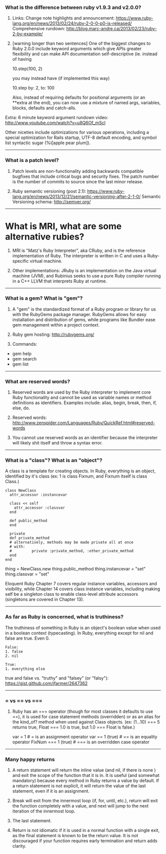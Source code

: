 ### What is the difference between ruby v1.9.3 and v2.0.0?

1. Links:
   Change note highlights and announcement: https://www.ruby-lang.org/en/news/2013/02/24/ruby-2-0-0-p0-is-released/
   Comprehensive rundown: http://blog.marc-andre.ca/2013/02/23/ruby-2-by-example/

2. [warning longer than two sentences] One of the biggest changes to Ruby 2.0.0 include keyword arguments which give APIs greater flexibility and can make API documentation self-descriptive (ie. instead of having 

    10.step(100, 2) 

   you may instead have (if implemented this way)

    10.step by: 2, to: 100

   Also, instead of requiring defaults for positional arguments (or an **extra at the end), you can now use a mixture of named args, variables, blocks, defaults and catch-alls.

Extra: 6 minute keyword argument rundown video: http://www.youtube.com/watch?v=u8Q6Of_mScI

Other niceties include optimizations for various operations, including a special optimization for Rails startup, UTF-8 default encoding, and symbol list syntactic sugar (%i[apple pear plum]).

- - -

### What is a patch level?

1. Patch levels are non-functionality adding backwards compatible bugfixes that include critical bugs and security fixes. The patch number is the number of commits to source since the last minor release.

2. Ruby semantic versioning (post 2.1): https://www.ruby-lang.org/en/news/2013/12/21/semantic-versioning-after-2-1-0/
Semantic Versioning schema: http://semver.org/

- - -

# What is MRI, what are some alternative rubies?

1. MRI is "Matz's Ruby Interpreter", aka CRuby, and is the reference implementation of Ruby. The interpreter is written in C and uses a Ruby-specific virtual machine.

2. Other implementations: JRuby is an implementation on the Java virtual machine (JVM), and Rubinius seeks to use a pure Ruby compiler running in a C++ LLVM that interprets Ruby at runtime.

- - -

### What is a gem? What is "gem"?

1. A "gem" is the standardized format of a Ruby program or library for us with the RubyGems package manager. RubyGems allows for easy installation and distribution of gems, while programs like Bundler ease gem management within a project context.

2. Ruby gem hosting: http://rubygems.org/

3. Commands:
  + gem help
  + gem search <string>
  + gem list

- - -

### What are reserved words?

1. Reserved words are used by the Ruby interpreter to implement core Ruby functionality and cannot be used as variable names or method definitions as identifiers. Examples include: alias, begin, break, then, if, else, do.

2. Reserved words: http://www.zenspider.com/Languages/Ruby/QuickRef.html#reserved-words

3. You cannot use reserved words as an identifier because the interpreter will likely shit itself and throw a syntax error.

- - -

### What is a "class"? What is an "object"?

A class is a template for creating objects. In Ruby, everything is an object, identified by it's class (ex: 1 is class Fixnum, and Fixnum itself is class Class.)

    class NewClass
      attr_accessor :instancevar
 
      class << self
        attr_accessor :classvar
      end
 
      def public_method
      end
 
      private 
      def private_method
      # alternatively, methods may be made private all at once
      # with:
      #         private :private_method, :other_private_method
      end
    end

thing = NewClass.new
thing.public_method
thing.instancevar = "set"
thing.classvar = "set"

Eloquent Ruby Chapter 7 covers regular instance variables, accessors and visibility, while Chapter 14 covers class instance variables, including making self be a singleton class to enable class-level attribute accessors (singletons are covered in Chapter 13).

- - -

### As far as Ruby is concerned, what is truthiness?

The truthiness of something in Ruby is an object's boolean value when used in a boolean context (typecasting). In Ruby, everything except for nil and false are true. Even 0.

    False:
    1. false
    2. nil

    True:
    1. everything else

true and false vs. "truthy" and "falsey" (or "falsy"): https://gist.github.com/jfarmer/2647362

- - -

### = vs == vs ===

1. Ruby has an === operator (though for most classes it defaults to use ==), it is used for case statement methods (overridden) or as an alias for the kind_of? method when used against Class objects. (ex: (1...10) === 5 returns true, Float === 1.0 is true, but 1.0 === Float is false.)

    var = 1 # = is an assignment operator
    var == 1 (true) # == is an equality operator
    FixNum === 1 (true) # === is an overridden case operator

- - -

### Many happy returns

1. A return statement will return the inline value (and nil, if there is none  ) and exit the scope of the function that it is in. It is useful (and somewhat mandatory) because every method in Ruby returns a value by default. If a return statement is not explicit, it will return the value of the last statement, even if it is an assignment.

2. Break will exit from the innermost loop (if, for, until, etc.), return will exit the function completely with a value, and next will jump to the next iteration of the innermost loop.

3. The last statement.

4. Return is not idiomatic if it is used in a normal function with a single exit, as the final statement is known to be the return value. It is not discouraged if your function requires early termination and return adds clarity.